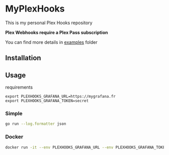 # MyPlexHooks

This is my personal Plex Hooks repository

**Plex Webhooks require a Plex Pass subscription**

You can find more details in [examples](examples) folder

## Installation

## Usage

requirements
```
export PLEXHOOKS_GRAFANA_URL=https://mygrafana.fr
export PLEXHOOKS_GRAFANA_TOKEN=secret
```

### Simple
```bash
go run --log.formatter json
```

### Docker

```bash
docker run -it --env PLEXHOOKS_GRAFANA_URL --env PLEXHOOKS_GRAFANA_TOKEN acamilleri/myplexhooks:latest --log.formatter json
```
